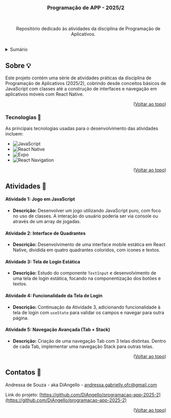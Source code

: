 <a id="readme-top"></a>
<br />
  <h3 align="center">Programação de APP - 2025/2</h3>

  <p align="center">
    Repositório dedicado às atividades da disciplina de Programação de Aplicativos.
    <br />
  </p>
</div>

<details>
  <summary>Sumário</summary>
  <ol>
    <li>
      <a href="#sobre-o-projeto">Sobre o projeto</a>
      <ul>
        <li><a href="#tecnologias">Tecnologias</a></li>
      </ul>
    </li>
    <li><a href="#atividades">Atividades</a></li>
    <li><a href="#contatos">Contatos</a></li>
  </ol>
</details>

## Sobre 💡

Este projeto contém uma série de atividades práticas da disciplina de Programação de Aplicativos (2025/2), cobrindo desde conceitos básicos de JavaScript com classes até a construção de interfaces e navegação em aplicativos móveis com React Native.

<p align="right">(<a href="#readme-top">Voltar ao topo</a>)</p>

### Tecnologias 🚀

As principais tecnologias usadas para o desenvolvimento das atividades incluem:

* ![JavaScript](https://img.shields.io/badge/JavaScript-F7DF1E?style=for-the-badge&logo=javascript&logoColor=black)
* ![React Native](https://img.shields.io/badge/React_Native-20232A?style=for-the-badge&logo=react&logoColor=61DAFB)
* ![Expo](https://img.shields.io/badge/Expo-000020?style=for-the-badge&logo=expo&logoColor=white)
* ![React Navigation](https://img.shields.io/badge/React_Navigation-6B52A3?style=for-the-badge)

<p align="right">(<a href="#readme-top">Voltar ao topo</a>)</p>

## Atividades 📌

#### Atividade 1: Jogo em JavaScript
* **Descrição:** Desenvolver um jogo utilizando JavaScript puro, com foco no uso de classes. A interação do usuário poderia ser via console ou através de um array de jogadas.

#### Atividade 2: Interface de Quadrantes
* **Descrição:** Desenvolvimento de uma interface mobile estática em React Native, dividida em quatro quadrantes coloridos, com ícones e textos.

#### Atividade 3: Tela de Login Estática
* **Descrição:** Estudo do componente `TextInput` e desenvolvimento de uma tela de login estática, focando na componentização dos botões e textos.

#### Atividade 4: Funcionalidade da Tela de Login
* **Descrição:** Continuação da Atividade 3, adicionando funcionalidade à tela de login com `useState` para validar os campos e navegar para outra página.

#### Atividade 5: Navegação Avançada (Tab + Stack)
* **Descrição:** Criação de uma navegação Tab com 3 telas distintas. Dentro de cada Tab, implementar uma navegação Stack para outras telas.
  
<p align="right">(<a href="#readme-top">Voltar ao topo</a>)</p>

## Contatos 🌟

Andressa de Souza - aka DiAngello - andressa.gabrielly.ofc@gmail.com

Link do projeto: [https://github.com/DiAngello/programacao-app-2025-2](https://github.com/DiAngello/programacao-app-2025-2)

<p align="right">(<a href="#readme-top">Voltar ao topo</a>)</p>

